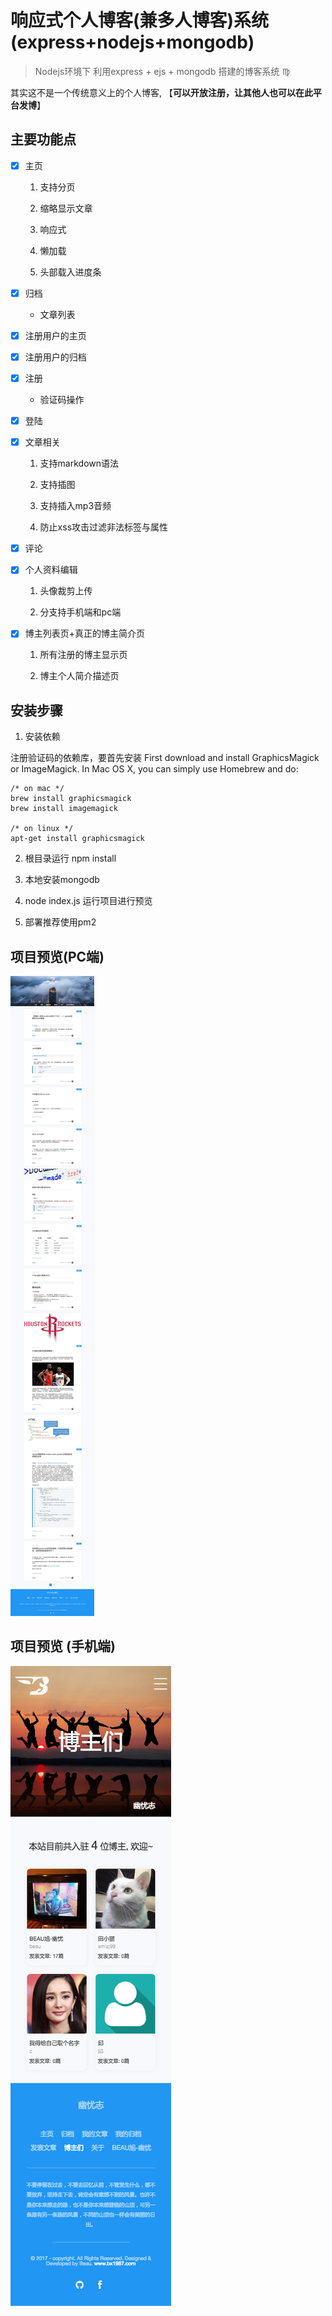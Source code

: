 # 响应式个人博客(兼多人博客)系统(express+nodejs+mongodb)

> Nodejs环境下 利用express + ejs + mongodb 搭建的博客系统 :virgo:

其实这不是一个传统意义上的个人博客, 【**可以开放注册，让其他人也可以在此平台发博**】

## 主要功能点

- [x] 主页

  1. 支持分页
  
  2. 缩略显示文章
  
  3. 响应式
  
  4. 懒加载
  
  5. 头部载入进度条
  
- [x] 归档

  * 文章列表
      
- [x] 注册用户的主页
- [x] 注册用户的归档
- [x] 注册

  * 验证码操作
  
- [x] 登陆
- [x] 文章相关

  1. 支持markdown语法
      
  2. 支持插图
  
  3. 支持插入mp3音频
  
  4. 防止xss攻击过滤非法标签与属性
      
- [x] 评论
- [x] 个人资料编辑

  1. 头像裁剪上传
      
  2. 分支持手机端和pc端
      
- [x] 博主列表页+真正的博主简介页

  1. 所有注册的博主显示页
  
  2. 博主个人简介描述页

## 安装步骤

1. 安装依赖

注册验证码的依赖库，要首先安装
First download and install GraphicsMagick or ImageMagick. In Mac OS X, you can simply use Homebrew and do:

```
/* on mac */
brew install graphicsmagick
brew install imagemagick

/* on linux */
apt-get install graphicsmagick
```

2. 根目录运行 npm install

3. 本地安装mongodb

4. node index.js 运行项目进行预览

5. 部署推荐使用pm2

## 项目预览(PC端)

![项目截图](https://github.com/blff122620/blog/blob/master/static/img/blogpc.jpg?raw=true)

## 项目预览 (手机端)

![项目截图](https://github.com/blff122620/blog/blob/master/static/img/blogm.png?raw=true)
